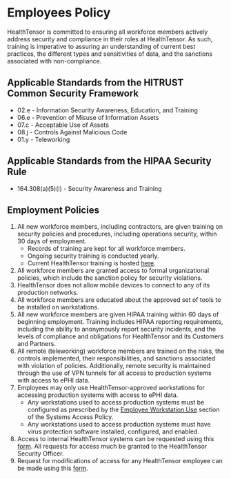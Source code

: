 # Employees Policy

HealthTensor is committed to ensuring all workforce members actively address security and compliance in their roles at HealthTensor. As such, training is imperative to assuring an understanding of current best practices, the different types and sensitivities of data, and the sanctions associated with non-compliance.

## Applicable Standards from the HITRUST Common Security Framework

* 02.e - Information Security Awareness, Education, and Training
* 06.e - Prevention of Misuse of Information Assets
* 07.c - Acceptable Use of Assets
* 08.j - Controls Against Malicious Code
* 01.y - Teleworking

## Applicable Standards from the HIPAA Security Rule

* 164.308(a)(5)(i) - Security Awareness and Training

## Employment Policies

1. All new workforce members, including contractors, are given training on security policies and procedures, including operations security, within 30 days of employment.
	* Records of training are kept for all workforce members.
	* Ongoing security training is conducted yearly.
	* Current HealthTensor training is hosted [here](http://policies.healthtensor.com/training).
2. All workforce members are granted access to formal organizational policies, which include the sanction policy for security violations.
3. HealthTensor does not allow mobile devices to connect to any of its production networks.
4. All workforce members are educated about the approved set of tools to be installed on workstations.
5. All new workforce members are given HIPAA training within 60 days of beginning employment. Training includes HIPAA reporting requirements, including the ability to anonymously report security incidents, and the levels of compliance and obligations for HealthTensor and its Customers and Partners.
6. All remote (teleworking) workforce members are trained on the risks, the controls implemented, their responsibilities, and sanctions associated with violation of policies. Additionally, remote security is maintained through the use of VPN tunnels for all access to production systems with access to ePHI data.
7. Employees may only use HealthTensor-approved workstations for accessing production systems with access to ePHI data.
	* Any workstations used to access production systems must be configured as prescribed by the [Employee Workstation Use](#employee-workstation-use) section of the Systems Access Policy.
	* Any workstations used to access production systems must have virus protection software installed, configured, and enabled.
8. Access to internal HealthTensor systems can be requested using this [form](https://docs.google.com/a/catalyze.io/forms/d/1RaDg2rsmwY0l_fu2EFDVm7acLXejk_6EVIj62fVK-o0/viewform). All requests for access much be granted to the HealthTensor Security Officer.
9. Request for modifications of access for any HealthTensor employee can be made using this [form](https://docs.google.com/a/catalyze.io/forms/d/1ySICzCyEEdNqxHHErjlJqREBijwxs9z72L-rWXrxkm0/viewform).
